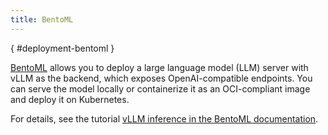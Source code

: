 ```yaml
---
title: BentoML
---
```

[](){ #deployment-bentoml }

[BentoML](https://github.com/bentoml/BentoML) allows you to deploy a large language model (LLM) server with vLLM as the backend, which exposes OpenAI-compatible endpoints. You can serve the model locally or containerize it as an OCI-compliant image and deploy it on Kubernetes.

For details, see the tutorial [vLLM inference in the BentoML documentation](https://docs.bentoml.com/en/latest/use-cases/large-language-models/vllm.html).
